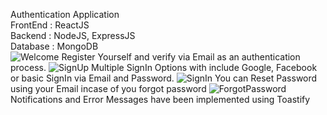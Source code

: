 Authentication Application<br /> 
FrontEnd : ReactJS<br /> 
Backend : NodeJS, ExpressJS<br /> 
Database : MongoDB<br /> 
![Welcome](https://user-images.githubusercontent.com/65443149/151850769-88c99e8d-8aec-4436-a0bb-5bdbaec84142.png)
Register Yourself and verify via Email as an authentication process.
![SignUp](https://user-images.githubusercontent.com/65443149/151850897-b63e6d0f-d515-497f-a520-3e0bd081b411.png)
Multiple SignIn Options with include Google, Facebook or basic SignIn via Email and Password.
![SignIn](https://user-images.githubusercontent.com/65443149/151851187-bcf29d45-41ad-4a49-89cb-e659f0b2f421.png)
You can Reset Password using your Email incase of you forgot password
![ForgotPassword](https://user-images.githubusercontent.com/65443149/151851464-338d8398-49bd-4332-91fc-72c5f2fe33df.png)
Notifications and Error Messages have been implemented using Toastify



